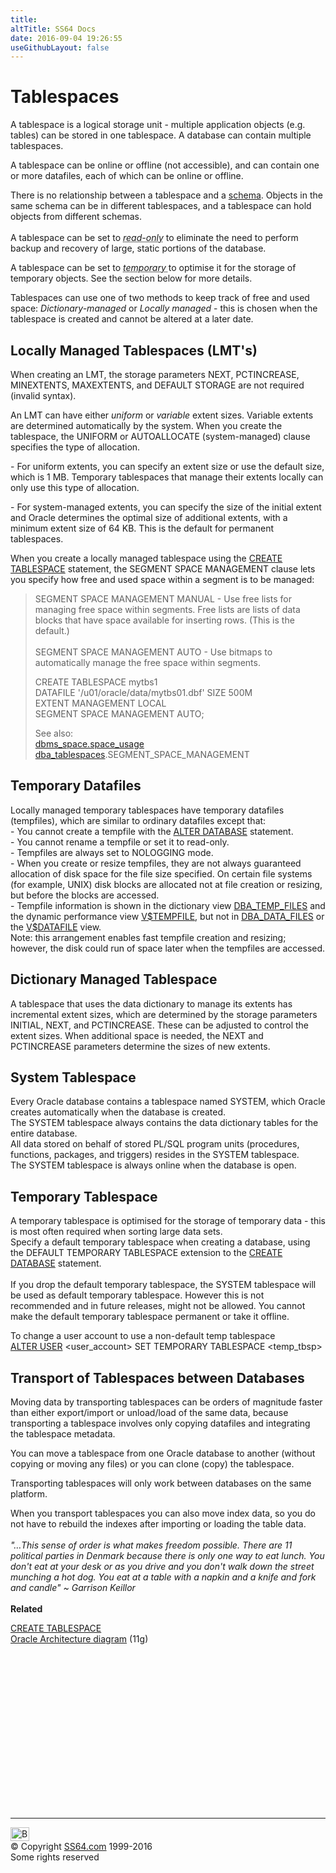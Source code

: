 ```yaml
---
title:
altTitle: SS64 Docs
date: 2016-09-04 19:26:55
useGithubLayout: false
---
```

<!-- #BeginLibraryItem "/Library/head_orasyntax.lbi" --><!-- #EndLibraryItem --><h1>Tablespaces</h1>
<p>A tablespace is a logical storage unit - multiple application objects (e.g. tables) can be stored in one tablespace. A database can contain multiple tablespaces.</p>
<p>A tablespace can be online or offline (not accessible), and can  contain one or more datafiles, each of which can be online or offline.</p>
<p>There is no relationship between a tablespace and a <a href="syntax-secure.html">schema</a>.
Objects in the same schema can be in different tablespaces, and a tablespace can hold objects from different schemas.<br>
<br>
A tablespace can be set to <abbr title="ALTER TABLESPACE tablespace_name READ ONLY"><i>read-only</i></abbr> to eliminate the need to perform backup and recovery of large, static portions of the database.</p>
<p>A tablespace can be set to <abbr title="ALTER TABLESPACE tablespace_name TEMPORARY"><i>temporary </i></abbr>to optimise it for the storage of temporary objects. See the section below for more details.</p>
<p> Tablespaces can use one of two methods to keep track of free and used space:
  <i>Dictionary-managed </i>or <i>Locally managed </i>- this is chosen when the tablespace is created and cannot be altered at a later date.</p>
<h2>Locally Managed Tablespaces (LMT's)</h2>
<p>  When creating an LMT, the storage parameters NEXT, PCTINCREASE, MINEXTENTS, MAXEXTENTS, and DEFAULT STORAGE are not required (invalid syntax).</p>
<p>An LMT can have either <i>uniform </i>or <i>variable </i>extent sizes. Variable extents are determined automatically by the system. When you create the tablespace, the UNIFORM or AUTOALLOCATE (system-managed) clause specifies the type of allocation.</p>
<p>- For uniform extents, you can specify an extent size or use the default size, which is 1 MB. Temporary tablespaces that manage their extents locally can only use this type of allocation. </p>
<p>  - For system-managed extents, you can specify the size of the initial extent and Oracle determines the optimal size of additional extents, with a minimum extent size of 64 KB. This is the default for permanent tablespaces. </p>
<p>When you create a locally managed tablespace using the <a href="tablespace_c.html">CREATE TABLESPACE</a> statement, the SEGMENT SPACE MANAGEMENT clause lets you specify how free and used space within a segment is to be managed:</p>
<blockquote>
<p>SEGMENT SPACE MANAGEMENT MANUAL - Use free lists for managing free space within segments. Free lists are lists of data blocks that have space available for inserting rows. (This is the default.)<br>
<br>
SEGMENT SPACE MANAGEMENT AUTO - Use bitmaps to automatically manage the free space within segments.</p>
<p class="code">CREATE TABLESPACE mytbs1<br>
DATAFILE '/u01/oracle/data/mytbs01.dbf' SIZE 500M<br>
EXTENT MANAGEMENT LOCAL<br>
SEGMENT SPACE MANAGEMENT AUTO;</p>
<p>See also:<br>
<a href="../orap/DBMS_SPACE.html">dbms_space.space_usage</a><br>
<a href="../orad/DBA_TABLESPACES.html">dba_tablespaces</a>.SEGMENT_SPACE_MANAGEMENT</p>
</blockquote>
<h2>Temporary Datafiles</h2>
<p>  Locally managed temporary tablespaces have temporary datafiles (tempfiles), which are similar to ordinary datafiles except that:<br>
- You cannot create a tempfile with the <a href="database_a.html">ALTER DATABASE</a> statement.<br>
- You cannot rename a tempfile or set it to read-only.<br>
  - Tempfiles are always set to NOLOGGING mode.<br>
  - When you create or resize tempfiles, they are not always guaranteed allocation of disk space for the file size specified. On certain file systems (for example,
    UNIX) disk blocks are allocated not at file creation or resizing, but before the blocks are accessed. <br>
  - Tempfile information is shown in the dictionary view <a href="../orad/DBA_TEMP_FILES.html">DBA_TEMP_FILES</a> and the dynamic performance view <a href="../orav/V$TEMPFILE.html">V$TEMPFILE</a>, but not
in <a href="../orad/DBA_DATA_FILES.html">DBA_DATA_FILES</a> or the <a href="../orav/V$DATAFILE.html">V$DATAFILE</a> view.<br>
Note:
this arrangement enables fast tempfile creation and resizing; however, the disk could run of space later when the tempfiles are accessed.</p>
<h2>Dictionary Managed Tablespace</h2>
<p>  A tablespace that uses the data dictionary to manage its extents has incremental extent sizes, which are determined by the storage parameters INITIAL, NEXT, and PCTINCREASE. These can be adjusted to control the extent sizes. When additional space is needed, the NEXT and PCTINCREASE parameters determine the sizes of new extents.</p>
<h2>System Tablespace</h2>
<p>Every Oracle database contains a tablespace named SYSTEM, which Oracle creates automatically when the database is created. <br>
The SYSTEM tablespace always contains the data dictionary tables for the entire database. <br>
All data stored on behalf of stored PL/SQL program units (procedures, functions, packages, and triggers) resides in the SYSTEM tablespace.<br>
The SYSTEM tablespace is always online when the database is open.</p>
<h2>Temporary Tablespace</h2>
<p>  A temporary tablespace is optimised for the storage of temporary data - this is most often required when sorting large data sets.<br>
Specify a default temporary tablespace when  creating a database, using the DEFAULT TEMPORARY TABLESPACE extension to the   <a href="database_c.html">CREATE DATABASE</a> statement.<br>
<br>
If you drop the default temporary tablespace, the SYSTEM tablespace will be used as default temporary tablespace. However this is not recommended and in future releases, might not be allowed. You cannot make the default temporary tablespace permanent or take it offline.</p>
<p>To change a user account to use a non-default temp tablespace<br>
<span class="code"><a href="user_a.html">ALTER USER</a> &lt;user_account&gt; SET TEMPORARY TABLESPACE &lt;temp_tbsp&gt;</span></p>
<h2>Transport of Tablespaces between Databases</h2>
<p>  Moving data by transporting tablespaces can  be orders of magnitude faster than either export/import or unload/load of the same data, because transporting a tablespace involves only copying datafiles and integrating the tablespace metadata. </p>
<p>You can move a tablespace from one Oracle database to another  (without copying or moving any files) or you can clone (copy) the tablespace.</p>
<p>   Transporting tablespaces  will only work between databases on the same platform. </p>
<p>When you transport tablespaces you can also move index data, so you do not have to rebuild the indexes after importing or loading the table data.<br>
<br>
<i class="quote">"…This sense of order is what makes freedom possible. There are 11 political parties in Denmark because there is only one way to eat lunch. You don't eat at your desk or as you drive and you don't walk down the street munching a hot dog. You eat at a table with a napkin and a knife and fork and candle" ~ Garrison Keillor </i><br>
<br>
<b>Related</b></p>
<p><a href="tablespace_c.html">CREATE TABLESPACE</a><br>
<a href="syntax-architecture.html">Oracle Architecture diagram</a> (11g)</p><!-- #BeginLibraryItem "/Library/foot_ora.lbi" --><p>
<!-- oracle-footer -->
<ins class="adsbygoogle" style="display:inline-block;width:300px;height:250px" data-ad-client="ca-pub-6140977852749469" data-ad-slot="4275490898"></ins>
<script>
(adsbygoogle = window.adsbygoogle || []).push({});
</script></p>
<hr>
<div id="bl" class="footer"><a href="syntax-tablespaces.html#"><img src="../images/top.png" width="30" height="22" alt="Back to the Top"></a></div>
<div id="br" class="footer, tagline">© Copyright <a href="../index.html">SS64.com</a> 1999-2016<br>
Some rights reserved</div><!-- #EndLibraryItem -->

